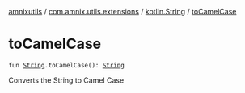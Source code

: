 [amnixutils](../../index.md) / [com.amnix.utils.extensions](../index.md) / [kotlin.String](index.md) / [toCamelCase](./to-camel-case.md)

# toCamelCase

`fun `[`String`](https://kotlinlang.org/api/latest/jvm/stdlib/kotlin/-string/index.html)`.toCamelCase(): `[`String`](https://kotlinlang.org/api/latest/jvm/stdlib/kotlin/-string/index.html)

Converts the String to Camel Case

